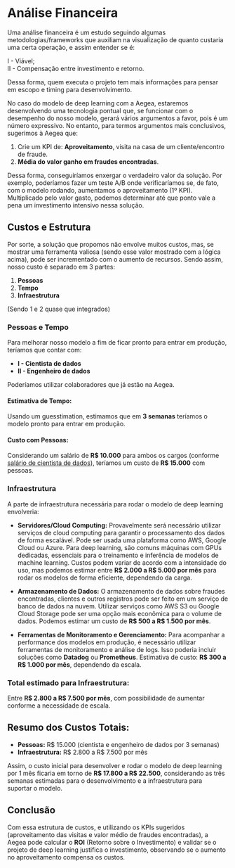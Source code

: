 # Análise Financeira

Uma análise financeira é um estudo seguindo algumas metodologias/frameworks que auxiliam na visualização de quanto custaria uma certa operação, e assim entender se é:

I - Viável;  
II - Compensação entre investimento e retorno. 

Dessa forma, quem executa o projeto tem mais informações para pensar em escopo e timing para desenvolvimento.

No caso do modelo de deep learning com a Aegea, estaremos desenvolvendo uma tecnologia pontual que, se funcionar com o desempenho do nosso modelo, gerará vários argumentos a favor, pois é um número expressivo. No entanto, para termos argumentos mais conclusivos, sugerimos à Aegea que:

1. Crie um KPI de: **Aproveitamento**, visita na casa de um cliente/encontro de fraude.
2. **Média do valor ganho em fraudes encontradas**.

Dessa forma, conseguiríamos enxergar o verdadeiro valor da solução. Por exemplo, poderíamos fazer um teste A/B onde verificaríamos se, de fato, com o modelo rodando, aumentamos o aproveitamento (1º KPI). Multiplicado pelo valor gasto, podemos determinar até que ponto vale a pena um investimento intensivo nessa solução.

## Custos e Estrutura

Por sorte, a solução que propomos não envolve muitos custos, mas, se mostrar uma ferramenta valiosa (sendo esse valor mostrado com a lógica acima), pode ser incrementado com o aumento de recursos. Sendo assim, nosso custo é separado em 3 partes:

1. **Pessoas**
2. **Tempo**
3. **Infraestrutura**

(Sendo 1 e 2 quase que integrados)

### Pessoas e Tempo

Para melhorar nosso modelo a fim de ficar pronto para entrar em produção, teríamos que contar com:

- **I - Cientista de dados**
- **II - Engenheiro de dados**

Poderíamos utilizar colaboradores que já estão na Aegea. 

#### Estimativa de Tempo:

Usando um guesstimation, estimamos que em **3 semanas** teríamos o modelo pronto para entrar em produção. 

#### Custo com Pessoas:

Considerando um salário de **R$ 10.000** para ambos os cargos (conforme [salário de cientista de dados](https://www.salario.com.br/profissao/cientista-de-dados-data-scientist/)), teríamos um custo de **R$ 15.000** com pessoas.

### Infraestrutura

A parte de infraestrutura necessária para rodar o modelo de deep learning envolveria:

- **Servidores/Cloud Computing:** Provavelmente será necessário utilizar serviços de cloud computing para garantir o processamento dos dados de forma escalável. Pode ser usada uma plataforma como AWS, Google Cloud ou Azure. Para deep learning, são comuns máquinas com GPUs dedicadas, essenciais para o treinamento e inferência de modelos de machine learning. Custos podem variar de acordo com a intensidade do uso, mas podemos estimar entre **R$ 2.000 a R$ 5.000 por mês** para rodar os modelos de forma eficiente, dependendo da carga.

- **Armazenamento de Dados:** O armazenamento de dados sobre fraudes encontradas, clientes e outros registros pode ser feito em um serviço de banco de dados na nuvem. Utilizar serviços como AWS S3 ou Google Cloud Storage pode ser uma opção mais econômica para o volume de dados. Podemos estimar um custo de **R$ 500 a R$ 1.500 por mês**.

- **Ferramentas de Monitoramento e Gerenciamento:** Para acompanhar a performance dos modelos em produção, é necessário utilizar ferramentas de monitoramento e análise de logs. Isso poderia incluir soluções como **Datadog** ou **Prometheus**. Estimativa de custo: **R$ 300 a R$ 1.000 por mês**, dependendo da escala.

### Total estimado para Infraestrutura:

Entre **R$ 2.800 a R$ 7.500 por mês**, com possibilidade de aumentar conforme a necessidade de escala.

## Resumo dos Custos Totais:

- **Pessoas:** R$ 15.000 (cientista e engenheiro de dados por 3 semanas)
- **Infraestrutura:** R$ 2.800 a R$ 7.500 por mês

Assim, o custo inicial para desenvolver e rodar o modelo de deep learning por 1 mês ficaria em torno de **R$ 17.800 a R$ 22.500**, considerando as três semanas estimadas para o desenvolvimento e a infraestrutura para suportar o modelo.

## Conclusão

Com essa estrutura de custos, e utilizando os KPIs sugeridos (aproveitamento das visitas e valor médio de fraudes encontradas), a Aegea pode calcular o **ROI** (Retorno sobre o Investimento) e validar se o projeto de deep learning justifica o investimento, observando se o aumento no aproveitamento compensa os custos.
